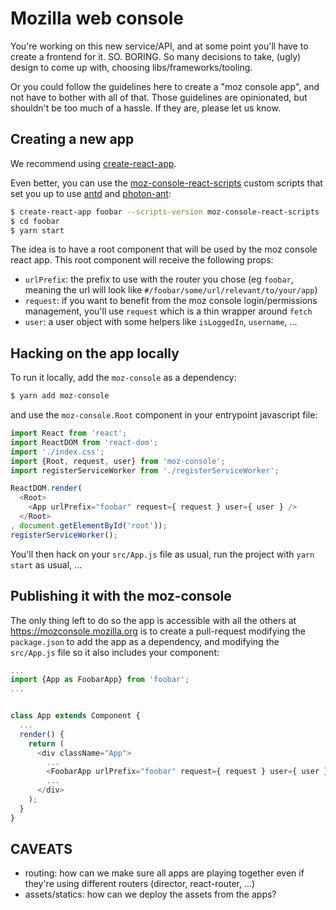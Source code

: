 # Mozilla web console

You're working on this new service/API, and at some point you'll have to create
a frontend for it. SO. BORING. So many decisions to take, (ugly) design to come
up with, choosing libs/frameworks/tooling.

Or you could follow the guidelines here to create a "moz console app", and not
have to bother with all of that.
Those guidelines are opinionated, but shouldn't be too much of a hassle. If
they are, please let us know.


## Creating a new app

We recommend using
[create-react-app](https://github.com/facebookincubator/create-react-app).

Even better, you can use the
[moz-console-react-scripts](https://www.npmjs.com/package/moz-console-react-scripts)
custom scripts that set you up to use [antd](http://ant.design/) and
[photon-ant](https://www.npmjs.com/package/photon-ant):

```sh
$ create-react-app foobar --scripts-version moz-console-react-scripts
$ cd foobar
$ yarn start
```

The idea is to have a root component that will be used by the moz console react
app. This root component will receive the following props:

- `urlPrefix`: the prefix to use with the router you chose (eg `foobar`,
  meaning the url will look like `#/foobar/some/url/relevant/to/your/app`)
- `request`: if you want to benefit from the moz console login/permissions
  management, you'll use `request` which is a thin wrapper around `fetch`
- `user`: a user object with some helpers like `isLoggedIn`, `username`, ...


## Hacking on the app locally

To run it locally, add the `moz-console` as a dependency:

```sh
$ yarn add moz-console
```

and use the `moz-console.Root` component in your entrypoint javascript file:

```javascript
import React from 'react';
import ReactDOM from 'react-dom';
import './index.css';
import {Root, request, user} from 'moz-console';
import registerServiceWorker from './registerServiceWorker';

ReactDOM.render(
  <Root>
    <App urlPrefix="foobar" request={ request } user={ user } />
  </Root>
, document.getElementById('root'));
registerServiceWorker();

```

You'll then hack on your `src/App.js` file as usual, run the project with `yarn
start` as usual, ...


## Publishing it with the moz-console

The only thing left to do so the app is accessible with all the others at
https://mozconsole.mozilla.org is to create a pull-request modifying the
`package.json` to add the app as a dependency, and modifying the `src/App.js`
file so it also includes your component:

```javascript
...
import {App as FoobarApp} from 'foobar';
...


class App extends Component {
  ...
  render() {
    return (
      <div className="App">
        ...
        <FoobarApp urlPrefix="foobar" request={ request } user={ user } />
        ...
      </div>
    );
  }
}
```


## CAVEATS

- routing: how can we make sure all apps are playing together even if they're
  using different routers (director, react-router, ...)
- assets/statics: how can we deploy the assets from the apps?
